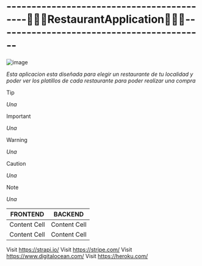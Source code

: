 # ------------------------------------------🧑🏽‍🍳**RestaurantApplication**👩🏽‍🍳------------------------------------------

![image](https://github.com/RomanDominguez/Roman-DominguezFullStackRestaurantApplication/assets/146168127/e864c860-9e55-4c06-a21f-74722a885711)

_Esta aplicacion esta diseñada para  elegir un restaurante de tu localidad y poder ver los platillos de cada restaurante para poder realizar una compra_

>[!TIP]
>_Una_
 
> [!IMPORTANT]
>_Una_

>[!WARNING]
>_Una_

>[!CAUTION]
>_Una_

>[!NOTE]
>_Una_

| FRONTEND      | BACKEND       |
| ------------- | ------------- |
| Content Cell  | Content Cell  |
| Content Cell  | Content Cell  |


Visit https://strapi.io/
Visit https://stripe.com/
Visit https://www.digitalocean.com/
Visit https://heroku.com/
